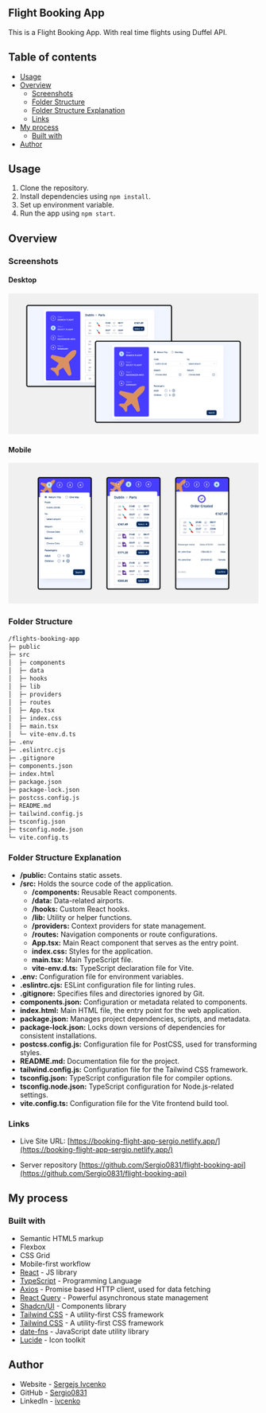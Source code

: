 ## Flight Booking App

This is a Flight Booking App. With real time flights using Duffel API.

## Table of contents

- [Usage](#usage)
- [Overview](#overview)
  - [Screenshots](#screenshots)
  - [Folder Structure](#folderstructure)
  - [Folder Structure Explanation](#folderstructureexplanation)
  - [Links](#links)
- [My process](#my-process)
  - [Built with](#built-with)
- [Author](#author)

## Usage

1. Clone the repository.
2. Install dependencies using `npm install`.
3. Set up environment variable.
4. Run the app using `npm start`.

## Overview

### Screenshots

#### Desktop

![](./screenshot-desktop.jpg)

#### Mobile

![](./screenshot-mobile.jpg)

### Folder Structure

```
/flights-booking-app
├─ public
├─ src
│  ├─ components
│  ├─ data
│  ├─ hooks
│  ├─ lib
│  ├─ providers
│  ├─ routes
│  ├─ App.tsx
│  ├─ index.css
│  ├─ main.tsx
│  └─ vite-env.d.ts
├─ .env
├─ .eslintrc.cjs
├─ .gitignore
├─ components.json
├─ index.html
├─ package.json
├─ package-lock.json
├─ postcss.config.js
├─ README.md
├─ tailwind.config.js
├─ tsconfig.json
├─ tsconfig.node.json
└─ vite.config.ts
```

### Folder Structure Explanation

- **/public:** Contains static assets.
- **/src:** Holds the source code of the application.
  - **/components:** Reusable React components.
  - **/data:** Data-related airports.
  - **/hooks:** Custom React hooks.
  - **/lib:** Utility or helper functions.
  - **/providers:** Context providers for state management.
  - **/routes:** Navigation components or route configurations.
  - **App.tsx:** Main React component that serves as the entry point.
  - **index.css:** Styles for the application.
  - **main.tsx:** Main TypeScript file.
  - **vite-env.d.ts:** TypeScript declaration file for Vite.
- **.env:** Configuration file for environment variables.
- **.eslintrc.cjs:** ESLint configuration file for linting rules.
- **.gitignore:** Specifies files and directories ignored by Git.
- **components.json:** Configuration or metadata related to components.
- **index.html:** Main HTML file, the entry point for the web application.
- **package.json:** Manages project dependencies, scripts, and metadata.
- **package-lock.json:** Locks down versions of dependencies for consistent installations.
- **postcss.config.js:** Configuration file for PostCSS, used for transforming styles.
- **README.md:** Documentation file for the project.
- **tailwind.config.js:** Configuration file for the Tailwind CSS framework.
- **tsconfig.json:** TypeScript configuration file for compiler options.
- **tsconfig.node.json:** TypeScript configuration for Node.js-related settings.
- **vite.config.ts:** Configuration file for the Vite frontend build tool.

### Links

- Live Site URL:
  [https://booking-flight-app-sergio.netlify.app/](https://booking-flight-app-sergio.netlify.app/)

- Server repository
  [https://github.com/Sergio0831/flight-booking-api](https://github.com/Sergio0831/flight-booking-api)

## My process

### Built with

- Semantic HTML5 markup
- Flexbox
- CSS Grid
- Mobile-first workflow
- [React](https://react.dev/) - JS library
- [TypeScript](https://www.typescriptlang.org/) - Programming Language
- [Axios](https://axios-http.com/) - Promise based HTTP client, used for data fetching
- [React Query](https://tanstack.com/query/latest/) - Powerful asynchronous state management
- [Shadcn/UI](https://ui.shadcn.com/) - Components library
- [Tailwind CSS](https://tailwindcss.com/) - A utility-first CSS framework
- [Tailwind CSS](https://tailwindcss.com/) - A utility-first CSS framework
- [date-fns](https://date-fns.org/) - JavaScript date utility library
- [Lucide](https://lucide.dev/) - Icon toolkit

## Author

- Website - [Sergejs Ivcenko](https://sergejs-ivcenko.com/)
- GitHub - [Sergio0831](https://github.com/Sergio0831)
- LinkedIn - [ivcenko](https://www.linkedin.com/in/ivcenko/)
